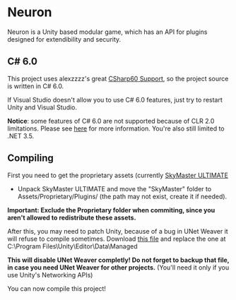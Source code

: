 # Neuron
Neuron is a Unity based modular game, which has an API for plugins designed for extendibility and security.

## C# 6.0
This project uses alexzzzz's great [CSharp60 Support](https://bitbucket.org/alexzzzz/unity-c-5.0-and-6.0-integration/), so the project source is written in C# 6.0.

If Visual Studio doesn't allow you to use C# 6.0 features, just try to restart Unity and Visual Studio.

**Notice**: some  features of C# 6.0 are not supported because of CLR 2.0 limitations. Please see [here](https://bitbucket.org/alexzzzz/unity-c-5.0-and-6.0-integration/src/531028fa9405927c6ef96c0d8c587b0388130cbf/README.md?at=default&fileviewer=file-view-default) for more information. You're also still limited to .NET 3.5.

## Compiling
First you need to get the proprietary assets (currently [SkyMaster ULTIMATE](https://www.assetstore.unity3d.com/en/#!/content/25357)

* Unpack SkyMaster ULTIMATE and move the "SkyMaster" folder to Assets/Proprietary/Plugins/ (the path may not exist, create it if needed).

**Important: Exclude the Proprietary folder when commiting, since you aren't allowed to redistribute these assets.**

After this, you may need to patch Unity, because of a bug in UNet Weaver it will refuse to compile sometimes. Download [this file](https://github.com/Trojaner25/Neuron/blob/master/Utils/Unity.UNetWeaver.dll) and replace the one at C:\Program Files\Unity\Editor\Data\Managed

**This will disable UNet Weaver completly! Do not forget to backup that file, in case you need UNet Weaver for other projects.** (You'll need it only if you use Unity's Networking APIs)

You can now compile this project!
